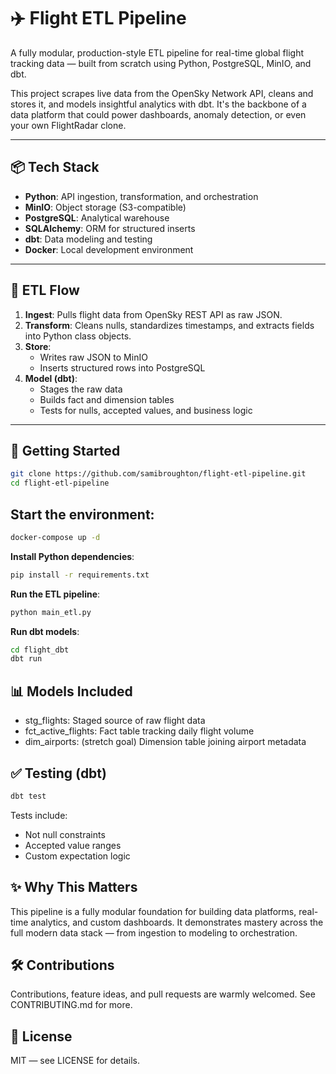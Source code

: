# ✈️ Flight ETL Pipeline

A fully modular, production-style ETL pipeline for real-time global flight tracking data — built from scratch using Python, PostgreSQL, MinIO, and dbt.

This project scrapes live data from the OpenSky Network API, cleans and stores it, and models insightful analytics with dbt. It's the backbone of a data platform that could power dashboards, anomaly detection, or even your own FlightRadar clone.

---

## 📦 Tech Stack

- **Python**: API ingestion, transformation, and orchestration
- **MinIO**: Object storage (S3-compatible)
- **PostgreSQL**: Analytical warehouse
- **SQLAlchemy**: ORM for structured inserts
- **dbt**: Data modeling and testing
- **Docker**: Local development environment

---

## 🔁 ETL Flow

1. **Ingest**: Pulls flight data from OpenSky REST API as raw JSON.
2. **Transform**: Cleans nulls, standardizes timestamps, and extracts fields into Python class objects.
3. **Store**:
   - Writes raw JSON to MinIO
   - Inserts structured rows into PostgreSQL
4. **Model (dbt)**:
   - Stages the raw data
   - Builds fact and dimension tables
   - Tests for nulls, accepted values, and business logic

---

## 🚀 Getting Started

```bash
git clone https://github.com/samibroughton/flight-etl-pipeline.git
cd flight-etl-pipeline
```

## Start the environment:
``` bash
docker-compose up -d
```
**Install Python dependencies**:
``` bash
pip install -r requirements.txt
```
**Run the ETL pipeline**:
``` bash
python main_etl.py
```
**Run dbt models**:
``` bash
cd flight_dbt
dbt run
```

## 📊 Models Included

- stg_flights: Staged source of raw flight data
- fct_active_flights: Fact table tracking daily flight volume
- dim_airports: (stretch goal) Dimension table joining airport metadata

## ✅ Testing (dbt)
``` bash
dbt test
```
Tests include:

- Not null constraints
- Accepted value ranges
- Custom expectation logic

## ✨ Why This Matters

This pipeline is a fully modular foundation for building data platforms, real-time analytics, and custom dashboards. It demonstrates mastery across the full modern data stack — from ingestion to modeling to orchestration.

## 🛠️ Contributions

Contributions, feature ideas, and pull requests are warmly welcomed. See CONTRIBUTING.md for more.

## 📜 License

MIT — see LICENSE for details.

